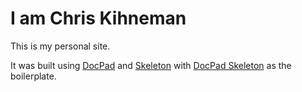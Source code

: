# I am Chris Kihneman

This is my personal site.

It was built using [DocPad](https://github.com/bevry/docpad) and [Skeleton](http://www.getskeleton.com/) with [DocPad Skeleton](https://github.com/ckihneman/DocPad-Skeleton) as the boilerplate.

